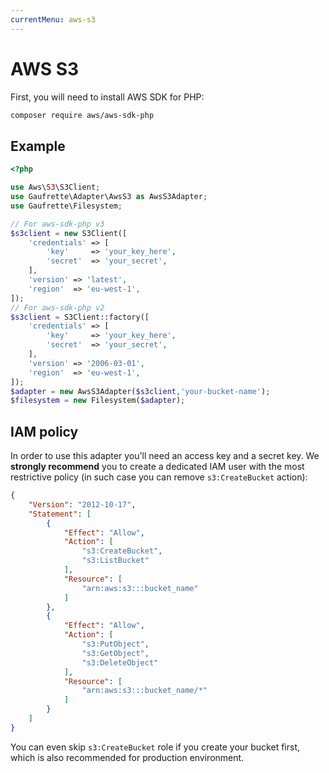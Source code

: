 ```yaml
---
currentMenu: aws-s3
---
```


# AWS S3

First, you will need to install AWS SDK for PHP:
```bash
composer require aws/aws-sdk-php
```

## Example

```php
<?php

use Aws\S3\S3Client;
use Gaufrette\Adapter\AwsS3 as AwsS3Adapter;
use Gaufrette\Filesystem;

// For aws-sdk-php v3
$s3client = new S3Client([
    'credentials' => [
        'key'     => 'your_key_here',
        'secret'  => 'your_secret',
    ],
    'version' => 'latest',
    'region'  => 'eu-west-1',
]);
// For aws-sdk-php v2
$s3client = S3Client::factory([
    'credentials' => [
        'key'     => 'your_key_here',
        'secret'  => 'your_secret',
    ],
    'version' => '2006-03-01',
    'region'  => 'eu-west-1',
]);
$adapter = new AwsS3Adapter($s3client,'your-bucket-name');
$filesystem = new Filesystem($adapter);
```

## IAM policy
 
In order to use this adapter you'll need an access key and a secret key. 
We **strongly recommend** you to create a dedicated IAM user with the most restrictive policy 
(in such case you can remove `s3:CreateBucket` action):

```json
{
    "Version": "2012-10-17",
    "Statement": [
        {
            "Effect": "Allow",
            "Action": [
                "s3:CreateBucket",
                "s3:ListBucket"
            ],
            "Resource": [
                "arn:aws:s3:::bucket_name"
            ]
        },
        {
            "Effect": "Allow",
            "Action": [
                "s3:PutObject",
                "s3:GetObject",
                "s3:DeleteObject"
            ],
            "Resource": [
                "arn:aws:s3:::bucket_name/*"
            ]
        }
    ]
}
```

You can even skip `s3:CreateBucket` role if you create your bucket first, which is also recommended 
for production environment.
